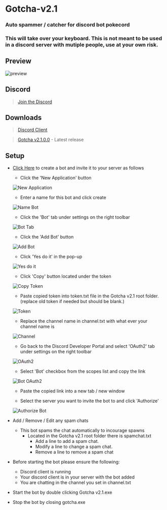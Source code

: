 # Gotcha-v2.1
### Auto spammer / catcher for discord bot pokecord
### This will take over your keyboard. This is not meant to be used in a discord server with mutiple people, use at your own risk.

## Preview
![preview](https://imgur.com/GbgBXgJ.png)

## Discord
> [Join the Discord](https://discord.gg/6ByeEMy)

## Downloads
> [Discord Client](https://discordapp.com/)

> [Gotcha v2.1.0.0](https://github.com/OniSensei/Gotcha-v2.1/releases/tag/2.1.0.0) - Latest release


## Setup

- [Click Here](https://discordapp.com/developers/applications/) to create a bot and invite it to your server as follows
   - Click the 'New Application' button
         
   ![New Application](https://i.imgur.com/2OQwdyk.png)
         
   - Enter a name for this bot and click create
         
   ![Name Bot](https://imgur.com/wdj544W.png)
         
   - Click the 'Bot' tab under settings on the right toolbar
         
   ![Bot Tab](https://imgur.com/1UCYlma.png)
         
   - Click the 'Add Bot' button
         
   ![Add Bot](https://imgur.com/8AlIHjo.png)
         
   - Click 'Yes do it' in the pop-up
       
   ![Yes do it](https://imgur.com/HWg5AZ8.png)
        
   - Click 'Copy' button located under the token
         
   ![Copy Token](https://imgur.com/ImHZxNG.png)
         
   - Paste copied token into token.txt file in the Gotcha v2.1 root folder. (replace old token if needed but should be blank.)
         
   ![Token](https://imgur.com/hapTmZ9.png)
   
   - Replace the channel name in channel.txt with what ever your channel name is
   
   ![Channel](https://imgur.com/ynRJY7S.png)
         
   - Go back to the Discord Developer Portal and select 'OAuth2' tab under settings on the right toolbar
         
   ![OAuth2](https://imgur.com/z24sHdA.png)
        
   - Select 'Bot' checkbox from the scopes list and copy the link
         
   ![Bot OAuth2](https://imgur.com/yhEg5iw.png)
         
   - Paste the copied link into a new tab / new window
                                
   - Select the server you want to invite the bot to and click 'Authorize'
     
   ![Authorize Bot](https://imgur.com/rFa3MHP.png)
   
- Add / Remove / Edit any spam chats
  - This bot spams the chat automatically to incourage spawns
    - Located in the Gotcha v2.1 root folder there is spamchat.txt
      - Add a line to add a spam chat.
      - Modify a line to change a spam chat.
      - Remove a line to remove a spam chat
      
- Before starting the bot please ensure the following:
   - Discord client is running
   - Your discord client is in your server with the bot added
   - You are chatting in the channel you set in channel.txt

- Start the bot by double clicking Gotcha v2.1.exe

- Stop the bot by closing gotcha.exe


